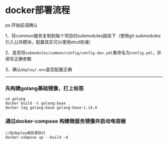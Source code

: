 # docker部署流程

ps:开始前请确认

1、将common服务复制到每个项目的submodules路径下（使用git submodules引入公共模块，配置其实可以使用etcd存储）

2、是否将`submodules/common/config/config.dev.yml`重命名为`config.yml`，并填写正确参数

3、确认`deploy/.env`是否配置正确
***

### 先构建golang基础镜像，打上标签

```
cd golang
docker build -t golang:base .
docker tag golang:base golang-base:1.14.4
```

### 通过docker-compose 构建微服务镜像并启动电容器

```
//在deploy根目录执行
docker-compose up --build -d  
```

